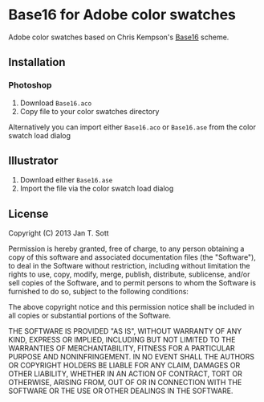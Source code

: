 # Base16 for Adobe color swatches

Adobe color swatches based on Chris Kempson's [Base16][1] scheme.

## Installation

### Photoshop

1. Download  `Base16.aco`
2. Copy file to your color swatches directory

Alternatively you can import either `Base16.aco` or `Base16.ase` from the color swatch load dialog 

## Illustrator

1. Download either `Base16.ase`
2. Import the file via the color swatch load dialog

## License

Copyright (C) 2013 Jan T. Sott

Permission is hereby granted, free of charge, to any person obtaining a copy of this software and associated documentation files (the "Software"), to deal in the Software without restriction, including without limitation the rights to use, copy, modify, merge, publish, distribute, sublicense, and/or sell copies of the Software, and to permit persons to whom the Software is furnished to do so, subject to the following conditions:

The above copyright notice and this permission notice shall be included in all copies or substantial portions of the Software.

THE SOFTWARE IS PROVIDED "AS IS", WITHOUT WARRANTY OF ANY KIND, EXPRESS OR IMPLIED, INCLUDING BUT NOT LIMITED TO THE WARRANTIES OF MERCHANTABILITY, FITNESS FOR A PARTICULAR PURPOSE AND NONINFRINGEMENT. IN NO EVENT SHALL THE AUTHORS OR COPYRIGHT HOLDERS BE LIABLE FOR ANY CLAIM, DAMAGES OR OTHER LIABILITY, WHETHER IN AN ACTION OF CONTRACT, TORT OR OTHERWISE, ARISING FROM, OUT OF OR IN CONNECTION WITH THE SOFTWARE OR THE USE OR OTHER DEALINGS IN THE SOFTWARE.

[1]: https://github.com/chriskempson/base16